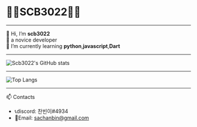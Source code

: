 # 🐱‍💻SCB3022🐱‍💻

***

👋 Hi, I’m **scb3022**   
👀 a novice developer  
🌱 I’m currently learning **python**,**javascript**,**Dart**

***

![Scb3022's GitHub stats](https://github-readme-stats.vercel.app/api?username=scb3022&show_icons=true&theme=radical)
***

![Top Langs](https://github-readme-stats.vercel.app/api/top-langs/?username=scb3022&layout=compact&theme=radical)

***

📫 Contacts 
* 📞discord: 찬빈이#4934
* 📧Email: <sachanbin@gmail.com>


